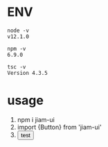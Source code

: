 # ENV
```
node -v
v12.1.0

npm -v
6.9.0

tsc -v
Version 4.3.5
```

# usage
1. npm i jiam-ui
2. import {Button} from 'jiam-ui'
3. <Button>test</Button>